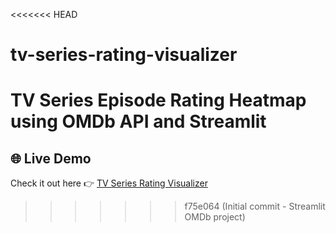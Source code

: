 <<<<<<< HEAD
# tv-series-rating-visualizer
TV Series Episode Rating Heatmap using OMDb API and Streamlit
=======
## 🌐 Live Demo
Check it out here 👉 [TV Series Rating Visualizer]([https://tv-series-rating-visualizer.streamlit.app](https://tv-series-rating-visualizer-mm3whycet7awmmnjaxjdcj.streamlit.app/))

>>>>>>> f75e064 (Initial commit - Streamlit OMDb project)
